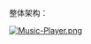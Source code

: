 整体架构：

[![Music-Player.png](https://i.postimg.cc/pdr471fT/Music-Player.png)](https://postimg.cc/zLmxH7PZ)
